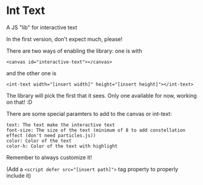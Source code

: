 # Int Text
A JS "lib" for interactive text

In the first version, don't expect much, please!

There are two ways of enabling the library: one is with
		
```
<canvas id="interactive-text"></canvas>
```

and the other one is

```
<int-text width="[insert width]" height="[insert height]"></int-text>
```

The library will pick the first that it sees. Only one available for now, working on that! :D
	
There are some special paramters to add to the canvas or int-text:

```
text: The text make the interactive text
font-size: The size of the text (minimum of 8 to add constellation effect (don't need particles.js))
color: Color of the text
color-h: Color of the text with highlight
```
		
Remember to always customize it!

(Add a ```<script defer src="[insert path]">``` tag property to properly include it)
